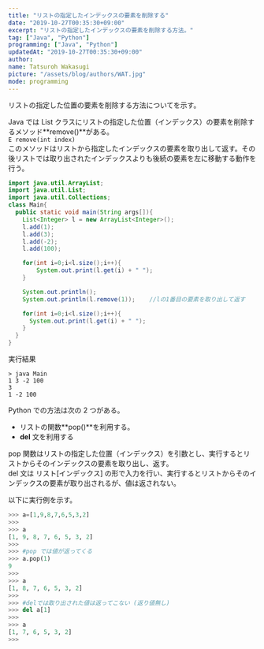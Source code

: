 ```yaml
---
title: "リストの指定したインデックスの要素を削除する"
date: "2019-10-27T00:35:30+09:00"
excerpt: "リストの指定したインデックスの要素を削除する方法。"
tag: ["Java", "Python"]
programming: ["Java", "Python"]
updatedAt: "2019-10-27T00:35:30+09:00"
author:
name: Tatsuroh Wakasugi
picture: "/assets/blog/authors/WAT.jpg"
mode: programming
---
```


リストの指定した位置の要素を削除する方法についてを示す。

<div class="note_content_by_programming_language" id="note_content_Java">

Java では List クラスにリストの指定した位置（インデックス）の要素を削除するメソッド**remove()**がある。  
`E remove(int index)`  
このメソッドはリストから指定したインデックスの要素を取り出して返す。その後リストでは取り出されたインデックスよりも後続の要素を左に移動する動作を行う。

```java
import java.util.ArrayList;
import java.util.List;
import java.util.Collections;
class Main{
  public static void main(String args[]){
    List<Integer> l = new ArrayList<Integer>();
    l.add(1);
    l.add(3);
    l.add(-2);
    l.add(100);

    for(int i=0;i<l.size();i++){
        System.out.print(l.get(i) + " ");
    }

    System.out.println();
    System.out.println(l.remove(1));    //lの1番目の要素を取り出して返す

    for(int i=0;i<l.size();i++){
      System.out.print(l.get(i) + " ");
    }
  }
}
```

実行結果

```
> java Main
1 3 -2 100
3
1 -2 100
```

</div>
<div class="note_content_by_programming_language" id="note_content_Python">

Python での方法は次の 2 つがある。

- リストの関数**pop()**を利用する。
- **del** 文を利用する

pop 関数はリストの指定した位置（インデックス）を引数とし、実行するとリストからそのインデックスの要素を取り出し、返す。  
del 文は リスト[インデックス] の形で入力を行い、実行するとリストからそのインデックスの要素が取り出されるが、値は返されない。

以下に実行例を示す。

```python
>>> a=[1,9,8,7,6,5,3,2]
>>>
>>> a
[1, 9, 8, 7, 6, 5, 3, 2]
>>>
>>> #pop では値が返ってくる
>>> a.pop(1)
9
>>>
>>> a
[1, 8, 7, 6, 5, 3, 2]
>>>
>>> #delでは取り出された値は返ってこない (返り値無し)
>>> del a[1]
>>>
>>> a
[1, 7, 6, 5, 3, 2]
>>>
```

</div>
